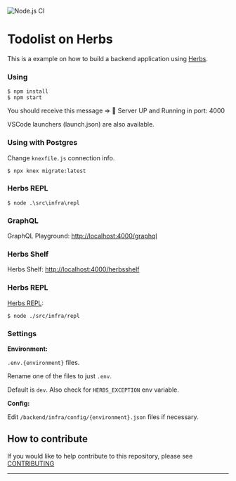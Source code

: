 ![Node.js CI](https://github.com/herbsjs/todolist-on-herbs/workflows/Node.js%20CI/badge.svg)

# Todolist on Herbs

This is a example on how to build a backend application using [Herbs](https://github.com/herbsjs).

### Using

    $ npm install
    $ npm start

  You should receive this message => 🚀 Server UP and Running in port: 4000

  VSCode launchers (launch.json) are also available.

### Using with Postgres

  Change `knexfile.js` connection info.

    $ npx knex migrate:latest

### Herbs REPL

    $ node .\src\infra\repl

### GraphQL

GraphQL Playground: [http://localhost:4000/graphql](http://localhost:4000/graphql)

### Herbs Shelf

Herbs Shelf: [http://localhost:4000/herbsshelf](http://localhost:4000/herbsshelf)

### Herbs REPL

[Herbs REPL](https://github.com/herbsjs/herbs2repl):

    $ node ./src/infra/repl

### Settings

**Environment:**

`.env.{environment}` files. 

Rename one of the files to just `.env`. 

Default is `dev`. Also check for `HERBS_EXCEPTION` env variable.

**Config:**

Edit `/backend/infra/config/{environment}.json` files if necessary.

## How to contribute

If you would like to help contribute to this repository, please see [CONTRIBUTING](https://github.com/herbsjs/todolist-on-herbs/blob/master/.github/CONTRIBUTING.md)

---